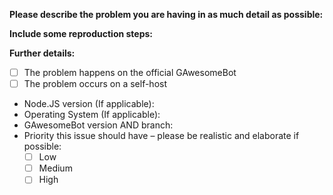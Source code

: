 <!--
If you need help with GAwesomeBot self-hosting or usage, please go to the GAwesomeBot Discord instead:
  https://discord.gg/NZwzJ9Q
This issue tracker is only for bug reports and enhancement suggestions. You won't receive any basic help here.
-->

**Please describe the problem you are having in as much detail as possible:**


**Include some reproduction steps:**


**Further details:**

- [ ] The problem happens on the official GAwesomeBot
- [ ] The problem occurs on a self-host
- Node.JS version (If applicable):
- Operating System (If applicable):
- GAwesomeBot version AND branch:
- Priority this issue should have – please be realistic and elaborate if possible:
  - [ ] Low
  - [ ] Medium
  - [ ] High
